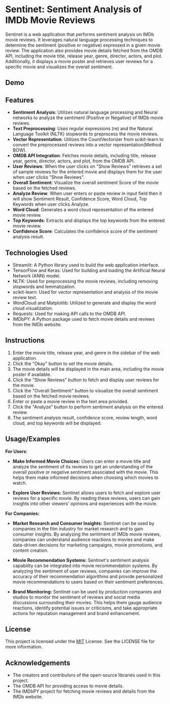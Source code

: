 
# Sentinet: Sentiment Analysis of IMDb Movie Reviews

Sentinet is a web application that performs sentiment analysis on IMDb movie reviews. It leverages natural language processing techniques to determine the sentiment (positive or negative) expressed in a given movie review. The application also provides movie details fetched from the OMDB API, including the movie title, release year, genre, director, actors, and plot. Additionally, it displays a movie poster and retrieves user reviews for a specific movie and visualizes the overall sentiment.





## Demo




## Features

- **Sentiment Analysis**: Utilizes natural language processing and Neural networks to analyze the sentiment (Positive or Negative) of IMDb movie reviews.
- **Text Preprocessing**: Uses regular expressions (re) and the Natural Language Toolkit (NLTK) stopwords to preprocess the movie reviews.
- **Vector Representation**: Utilizes the CountVectorizer from scikit-learn to convert the preprocessed reviews into a vector representation(Method BOW).
- **OMDB API Integration**: Fetches movie details, including title, release year, genre, director, actors, and plot, from the OMDB API.
- **User Reviews**: When the user clicks on "Show Reviews" retrieves a set of sample reviews for the entered movie and displays them for the user when user clicks "Show Reviews".
- **Overall Sentiment**: Visualize the overall sentiment Score of the movie based on the fetched reviews.
- **Analyze Review**: When user enters or paste review in input field then it will show Sentiment Result, Confidence Score, Word Cloud, Top Keywords when user clicks Analyze.
- **Word Cloud**: Generates a word cloud representation of the entered movie review.
- **Top Keywords**: Extracts and displays the top keywords from the entered movie review.
- **Confidence Score**: Calculates the confidence score of the sentiment analysis result.


## Technologies Used

- Streamlit: A Python library used to build the web application interface.
- TensorFlow and Keras: Used for building and loading the Artificial Neural Network (ANN) model.
- NLTK: Used for preprocessing the movie reviews, including removing stopwords and lemmatization.
- scikit-learn: Used for vector representation and analysis of the movie review text.
- WordCloud and Matplotlib: Utilized to generate and display the word cloud visualization.
- Requests: Used for making API calls to the OMDB API.
- IMDbPY: A Python package used to fetch movie details and reviews from the IMDb website.

## Instructions

1. Enter the movie title, release year, and genre in the sidebar of the web application.
2. Click the "Okay" button to set the movie details.
3. The movie details will be displayed in the main area, including the movie poster if available.
4. Click the "Show Reviews" button to fetch and display user reviews for the movie.
5. Click the "Overall Sentiment" button to visualize the overall sentiment based on the fetched movie reviews.
6. Enter or paste a movie review in the text area provided.
7. Click the "Analyze" button to perform sentiment analysis on the entered review.
8. The sentiment analysis result, confidence score, review length, word cloud, and top keywords will be displayed.
## Usage/Examples

**For Users**:
- **Make Informed Movie Choices:** Users can enter a movie title and analyze the sentiment of its reviews to get an understanding of the overall positive or negative sentiment associated with the movie. This helps them make informed decisions when choosing which movies to watch.

- **Explore User Reviews:** Sentinet allows users to fetch and explore user reviews for a specific movie. By reading these reviews, users can gain insights into other viewers' opinions and experiences with the movie.

**For Companies:**

- **Market Research and Consumer Insights:** Sentinet can be used by companies in the film industry for market research and to gain consumer insights. By analyzing the sentiment of IMDb movie reviews, companies can understand audience reactions to movies and make data-driven decisions for marketing campaigns, movie promotions, and content creation.

- **Movie Recommendation Systems:** Sentinet's sentiment analysis capability can be integrated into movie recommendation systems. By analyzing the sentiment of user reviews, companies can improve the accuracy of their recommendation algorithms and provide personalized movie recommendations to users based on their sentiment preferences.

- **Brand Monitoring:** Sentinet can be used by production companies and studios to monitor the sentiment of reviews and social media discussions surrounding their movies. This helps them gauge audience reactions, identify potential issues or criticisms, and take appropriate actions for reputation management and brand enhancement.


## License




This project is licensed under the [MIT](https://choosealicense.com/licenses/mit/) License. See the LICENSE file for more information.
## Acknowledgements

- The creators and contributors of the open-source libraries used in this project.
- The OMDB API for providing access to movie details.
- The IMDbPY project for fetching movie reviews and details from the IMDb website.



